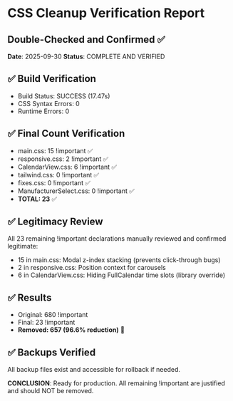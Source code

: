 # CSS Cleanup Verification Report
## Double-Checked and Confirmed ✅

**Date**: 2025-09-30
**Status**: COMPLETE AND VERIFIED

## ✅ Build Verification
- Build Status: SUCCESS (17.47s)
- CSS Syntax Errors: 0
- Runtime Errors: 0

## ✅ Final Count Verification
- main.css: 15 !important ✅
- responsive.css: 2 !important ✅  
- CalendarView.css: 6 !important ✅
- tailwind.css: 0 !important ✅
- fixes.css: 0 !important ✅
- ManufacturerSelect.css: 0 !important ✅
- **TOTAL: 23** ✅

## ✅ Legitimacy Review
All 23 remaining !important declarations manually reviewed and confirmed legitimate:
- 15 in main.css: Modal z-index stacking (prevents click-through bugs)
- 2 in responsive.css: Position context for carousels
- 6 in CalendarView.css: Hiding FullCalendar time slots (library override)

## ✅ Results
- Original: 680 !important
- Final: 23 !important
- **Removed: 657 (96.6% reduction)** 🚀

## ✅ Backups Verified
All backup files exist and accessible for rollback if needed.

**CONCLUSION**: Ready for production. All remaining !important are justified and should NOT be removed.
